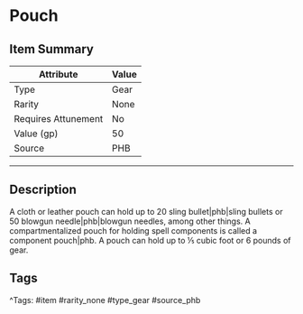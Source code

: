 # Pouch

## Item Summary

| Attribute            | Value                        |
|----------------------|------------------------------|
| Type                 | Gear |
| Rarity               | None             |
| Requires Attunement  | No                |
| Value (gp)           | 50    |
| Source               | PHB |

---

## Description

A cloth or leather pouch can hold up to 20 sling bullet|phb|sling bullets or 50 blowgun needle|phb|blowgun needles, among other things. A compartmentalized pouch for holding spell components is called a component pouch|phb. A pouch can hold up to ⅕ cubic foot or 6 pounds of gear.

## Tags

^Tags: #item #rarity_none #type_gear #source_phb